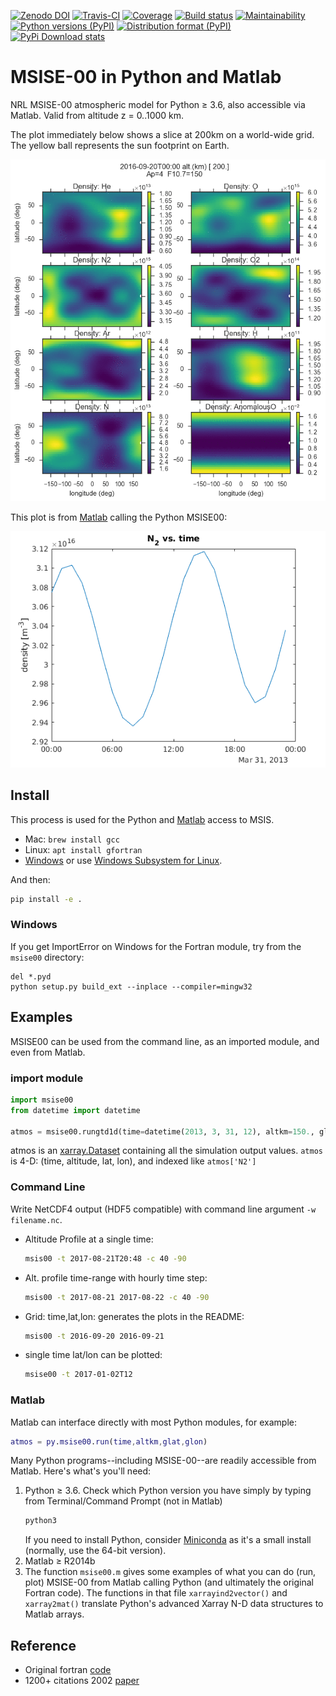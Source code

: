 [![Zenodo DOI](https://zenodo.org/badge/32971905.svg)](https://zenodo.org/badge/latestdoi/32971905)
[![Travis-CI](https://travis-ci.org/scivision/msise00.svg)](https://travis-ci.org/scivision/msise00)
[![Coverage](https://coveralls.io/repos/scivision/msise00/badge.svg?branch=master&service=github)](https://coveralls.io/github/scivision/msise00?branch=master)
[![Build status](https://ci.appveyor.com/api/projects/status/g58w79defiiiu6j6?svg=true)](https://ci.appveyor.com/project/scivision/msise00)
[![Maintainability](https://api.codeclimate.com/v1/badges/f6f206d6f6605bcf435d/maintainability)](https://codeclimate.com/github/scivision/msise00/maintainability)
[![Python versions (PyPI)](https://img.shields.io/pypi/pyversions/msise00.svg)](https://pypi.python.org/pypi/msise00)
[![Distribution format (PyPI)](https://img.shields.io/pypi/format/msise00.svg)](https://pypi.python.org/pypi/msise00)
[![PyPi Download stats](http://pepy.tech/badge/msise00)](http://pepy.tech/project/msise00)

# MSISE-00 in Python and Matlab

NRL MSISE-00 atmospheric model for Python &ge; 3.6, also accessible via Matlab.
Valid from altitude z = 0..1000 km.

The plot immediately below shows a slice at 200km on a world-wide grid.
The yellow ball represents the sun footprint on Earth.

![MSIS global time animation](tests/msise00_demo.gif)

This plot is from [Matlab](tests/test_msise00_matlab.m) calling the Python MSISE00:

![MSISE00 Matlab](tests/msis_matlab.png)

## Install

This process is used for the Python and [Matlab](README_matlab.md) access to MSIS.

-   Mac: `brew install gcc`
-   Linux: `apt install gfortran`
-   [Windows](https://www.scivision.co/windows-gcc-gfortran-cmake-make-install/)
    or use [Windows Subsystem for Linux](https://www.scivision.co/install-windows-subsystem-for-linux/).

And then:
```sh
pip install -e .
```

### Windows
If you get ImportError on Windows for the Fortran module, try from the `msise00` directory:
```posh
del *.pyd
python setup.py build_ext --inplace --compiler=mingw32
```

## Examples

MSISE00 can be used from the command line, as an imported module, and even from Matlab.

### import module

```python
import msise00
from datetime import datetime

atmos = msise00.rungtd1d(time=datetime(2013, 3, 31, 12), altkm=150., glat=65., glon=-148.)
```

atmos is an [xarray.Dataset](http://xarray.pydata.org/en/stable/generated/xarray.Dataset.html) containing all the simulation output values.
`atmos` is 4-D: (time, altitude, lat, lon), and indexed like `atmos['N2']`


### Command Line

Write NetCDF4 output (HDF5 compatible) with command line argument `-w filename.nc`.


* Altitude Profile at a single time:
  ```sh
  msis00 -t 2017-08-21T20:48 -c 40 -90
  ```
* Alt. profile time-range with hourly time step:
  ```sh
  msis00 -t 2017-08-21 2017-08-22 -c 40 -90
  ```
* Grid: time,lat,lon: generates the plots in the README:
  ```sh
  msis00 -t 2016-09-20 2016-09-21
  ```
* single time lat/lon can be plotted:
  ```sh
  msise00 -t 2017-01-02T12
  ```
  
### Matlab
Matlab can interface directly with most Python modules, for example:

```matlab
atmos = py.msise00.run(time,altkm,glat,glon)
```

Many Python programs--including MSISE-00--are readily accessible from Matlab.
Here's what's you'll need:

1. Python &ge; 3.6.  Check which Python version you have simply by typing from Terminal/Command Prompt (not in Matlab)
   ```sh
   python3
   ```
   If you need to install Python, consider [Miniconda](https://conda.io/miniconda.html) as it's a small install (normally, use the 64-bit version).
2. Matlab &ge; R2014b
3. The function `msise00.m` gives some examples of what you can do (run, plot) MSISE-00 from Matlab calling Python (and ultimately the original Fortran code).
   The functions in that file `xarrayind2vector()` and `xarray2mat()` translate Python's advanced Xarray N-D data structures to Matlab arrays.

## Reference

* Original fortran [code](https://ccmc.gsfc.nasa.gov/pub/modelweb/atmospheric/msis/)
* 1200+ citations 2002 [paper](http://onlinelibrary.wiley.com/doi/10.1029/2002JA009430/pdf)
